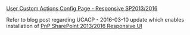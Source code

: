 
[User Custom Actions Config Page - Responsive SP2013/2016](http://johnliu.net/blog/2016/3/u1o3sximl08l60c3k0xzz4ep2fof2n) 

Refer to blog post regarding UCACP - 2016-03-10 update which enables installation of 
[PnP SharePoint 2013/2016 Responsive UI](https://github.com/OfficeDev/PnP-Tools/tree/master/Solutions/SharePoint.UI.Responsive)

